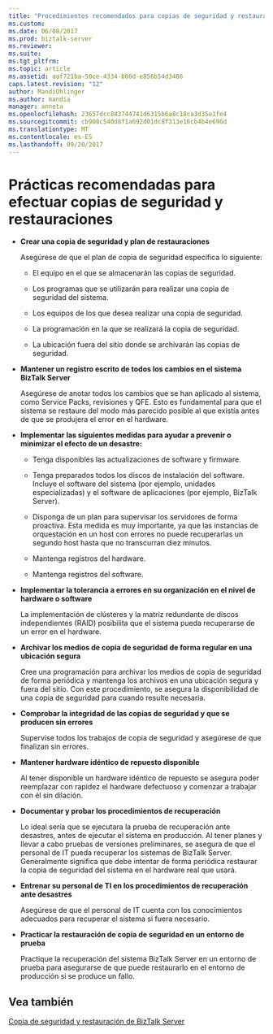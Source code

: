 ```yaml
---
title: "Procedimientos recomendados para copias de seguridad y restauración | Documentos de Microsoft"
ms.custom: 
ms.date: 06/08/2017
ms.prod: biztalk-server
ms.reviewer: 
ms.suite: 
ms.tgt_pltfrm: 
ms.topic: article
ms.assetid: aaf721ba-50ce-4334-b86d-e856b54d3486
caps.latest.revision: "12"
author: MandiOhlinger
ms.author: mandia
manager: anneta
ms.openlocfilehash: 23657dcc843744741d6315b6a8c18ca3d35e1fe4
ms.sourcegitcommit: cb908c540d8f1a692d01dc8f313e16cb4b4e696d
ms.translationtype: MT
ms.contentlocale: es-ES
ms.lasthandoff: 09/20/2017
---
```

# <a name="best-practices-for-backup-and-restore"></a>Prácticas recomendadas para efectuar copias de seguridad y restauraciones
-   **Crear una copia de seguridad y plan de restauraciones**  
  
     Asegúrese de que el plan de copia de seguridad especifica lo siguiente:  
  
    -   El equipo en el que se almacenarán las copias de seguridad.  
  
    -   Los programas que se utilizarán para realizar una copia de seguridad del sistema.  
  
    -   Los equipos de los que desea realizar una copia de seguridad.  
  
    -   La programación en la que se realizará la copia de seguridad.  
  
    -   La ubicación fuera del sitio donde se archivarán las copias de seguridad.  
  
-   **Mantener un registro escrito de todos los cambios en el sistema BizTalk Server**  
  
     Asegúrese de anotar todos los cambios que se han aplicado al sistema, como Service Packs, revisiones y QFE. Esto es fundamental para que el sistema se restaure del modo más parecido posible al que existía antes de que se produjera el error en el hardware.  
  
-   **Implementar las siguientes medidas para ayudar a prevenir o minimizar el efecto de un desastre:**  
  
    -   Tenga disponibles las actualizaciones de software y firmware.  
  
    -   Tenga preparados todos los discos de instalación del software. Incluye el software del sistema (por ejemplo, unidades especializadas) y el software de aplicaciones (por ejemplo, BizTalk Server).  
  
    -   Disponga de un plan para supervisar los servidores de forma proactiva. Esta medida es muy importante, ya que las instancias de orquestación en un host con errores no puede recuperarlas un segundo host hasta que no transcurran diez minutos.  
  
    -   Mantenga registros del hardware.  
  
    -   Mantenga registros del software.  
  
-   **Implementar la tolerancia a errores en su organización en el nivel de hardware o software**  
  
     La implementación de clústeres y la matriz redundante de discos independientes (RAID) posibilita que el sistema pueda recuperarse de un error en el hardware.  
  
-   **Archivar los medios de copia de seguridad de forma regular en una ubicación segura**  
  
     Cree una programación para archivar los medios de copia de seguridad de forma periódica y mantenga los archivos en una ubicación segura y fuera del sitio. Con este procedimiento, se asegura la disponibilidad de una copia de seguridad para cuando resulte necesaria.  
  
-   **Comprobar la integridad de las copias de seguridad y que se producen sin errores**  
  
     Supervise todos los trabajos de copia de seguridad y asegúrese de que finalizan sin errores.  
  
-   **Mantener hardware idéntico de repuesto disponible**  
  
     Al tener disponible un hardware idéntico de repuesto se asegura poder reemplazar con rapidez el hardware defectuoso y comenzar a trabajar con él sin dilación.  
  
-   **Documentar y probar los procedimientos de recuperación**  
  
     Lo ideal sería que se ejecutara la prueba de recuperación ante desastres, antes de ejecutar el sistema en producción. Al tener planes y llevar a cabo pruebas de versiones preliminares, se asegura de que el personal de IT pueda recuperar los sistemas de BizTalk Server. Generalmente significa que debe intentar de forma periódica restaurar la copia de seguridad del sistema en el hardware real que usará.  
  
-   **Entrenar su personal de TI en los procedimientos de recuperación ante desastres**  
  
     Asegúrese de que el personal de IT cuenta con los conocimientos adecuados para recuperar el sistema si fuera necesario.  
  
-   **Practicar la restauración de copia de seguridad en un entorno de prueba**  
  
     Practique la recuperación del sistema BizTalk Server en un entorno de prueba para asegurarse de que puede restaurarlo en el entorno de producción si se produce un fallo.  
  
## <a name="see-also"></a>Vea también  
 [Copia de seguridad y restauración de BizTalk Server](../core/backing-up-and-restoring-biztalk-server.md)